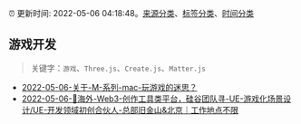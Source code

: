 :alarm_clock: 更新时间: 2022-05-06 04:18:48。[来源分类](../README.md)、[标签分类](../TAGS.md)、[时间分类](../TIMELINE.md)

## 游戏开发


> 关键字：`游戏`、`Three.js`、`Create.js`、`Matter.js`



- [2022-05-06-关于-M-系列-mac-玩游戏的迷思？](https://www.v2ex.com/t/851127) 
- [2022-05-06-📣海外-Web3-创作工具类平台，硅谷团队寻-UE-游戏化场景设计/UE-开发领域初创合伙人-总部旧金山&北京｜工作地点不限](https://www.v2ex.com/t/851119) 